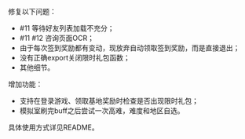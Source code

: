 修复以下问题：

- #11 等待好友列表加载不充分；
- #11 #12 咨询页面OCR；
- 由于每次签到奖励都有变动，现放弃自动领取签到奖励，而是直接退出；
- 没有正确export关闭限时礼包函数；
- 其他细节。

增加功能：

- 支持在登录游戏、领取基地奖励时检查是否出现限时礼包；
- 模拟室刷完buff之后尝试一次高难，难度和地区自选。

具体使用方式详见README。
